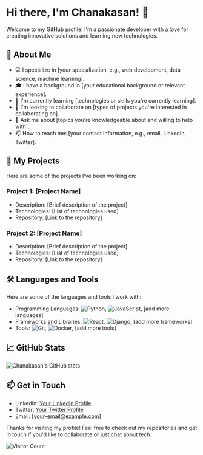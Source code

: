# Hi there, I'm Chanakasan! 👋

Welcome to my GitHub profile! I'm a passionate developer with a love for creating innovative solutions and learning new technologies.

## 🌟 About Me

- 💻 I specialize in [your specialization, e.g., web development, data science, machine learning].
- 🎓 I have a background in [your educational background or relevant experience].
- 🌱 I'm currently learning [technologies or skills you're currently learning].
- 👯 I'm looking to collaborate on [types of projects you're interested in collaborating on].
- 💬 Ask me about [topics you're knowledgeable about and willing to help with].
- 📫 How to reach me: [your contact information, e.g., email, LinkedIn, Twitter].

## 🚀 My Projects

Here are some of the projects I've been working on:

### Project 1: [Project Name]
- Description: [Brief description of the project]
- Technologies: [List of technologies used]
- Repository: [Link to the repository]

### Project 2: [Project Name]
- Description: [Brief description of the project]
- Technologies: [List of technologies used]
- Repository: [Link to the repository]

## 🛠️ Languages and Tools

Here are some of the languages and tools I work with:

- Programming Languages: ![Python](https://img.shields.io/badge/-Python-3776AB?style=flat&logo=python&logoColor=white), ![JavaScript](https://img.shields.io/badge/-JavaScript-F7DF1E?style=flat&logo=javascript&logoColor=black), [add more languages]
- Frameworks and Libraries: ![React](https://img.shields.io/badge/-React-61DAFB?style=flat&logo=react&logoColor=black), ![Django](https://img.shields.io/badge/-Django-092E20?style=flat&logo=django&logoColor=white), [add more frameworks]
- Tools: ![Git](https://img.shields.io/badge/-Git-F05032?style=flat&logo=git&logoColor=white), ![Docker](https://img.shields.io/badge/-Docker-2496ED?style=flat&logo=docker&logoColor=white), [add more tools]

## 📈 GitHub Stats

![Chanakasan's GitHub stats](https://github-readme-stats.vercel.app/api?username=chanakasan&show_icons=true&theme=radical)

## 📫 Get in Touch

- LinkedIn: [Your LinkedIn Profile](https://www.linkedin.com/in/your-profile)
- Twitter: [Your Twitter Profile](https://twitter.com/your-profile)
- Email: [your-email@example.com]

Thanks for visiting my profile! Feel free to check out my repositories and get in touch if you'd like to collaborate or just chat about tech.

![Visitor Count](https://visitor-badge.glitch.me/badge?page_id=chanakasan.chanakasan)
